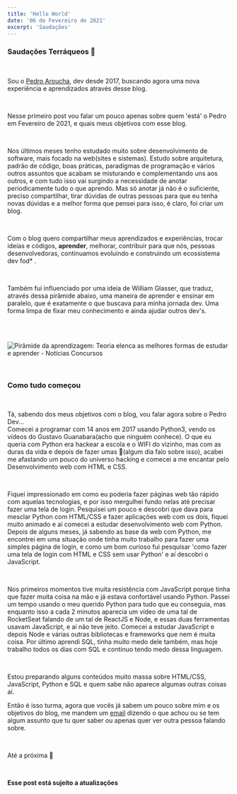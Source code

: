 ```yaml
---
title: 'Hello World'
date: '06 de Fevereiro de 2021'
excerpt: 'Saudações'
---
```


### Saudações Terráqueos 🖖

<br>

Sou o [Pedro Aroucha](/about-me), dev desde 2017, buscando agora uma nova experiência e aprendizados através desse blog.

<br>

Nesse primeiro post vou falar um pouco apenas sobre quem 'está' o Pedro em Fevereiro de 2021, e quais meus objetivos com esse blog.

<br>

Nos últimos meses tenho estudado muito sobre desenvolvimento de software, mais focado na web(sites e sistemas). Estudo sobre arquitetura, padrão de código, boas práticas, paradigmas de programação e vários outros assuntos que acabam se misturando e complementando uns aos outros, e com tudo isso vai surgindo a necessidade de anotar periodicamente tudo o que aprendo. Mas só anotar já não é o suficiente, preciso compartilhar, tirar dúvidas de outras pessoas para que eu tenha novas dúvidas e a melhor forma que pensei para isso, é claro, foi criar um blog.

<br>

Com o blog quero compartilhar meus aprendizados e experiências, trocar ideias e códigos, **aprender**, melhorar, contribuir para que nós, pessoas desenvolvedoras, continuamos evoluindo e construindo um ecossistema dev fod\* .

<br>

Também fui influenciado por uma ideia de William Glasser, que traduz, através dessa pirâmide abaixo, uma maneira de aprender e ensinar em paralelo, que é exatamente o que buscava para minha jornada dev. Uma forma limpa de fixar meu conhecimento e ainda ajudar outros dev's.

<br><br>

![Pirâmide da aprendizagem: Teoria elenca as melhores formas de estudar e  aprender - Notícias Concursos](https://noticiasconcursos.com.br/wp-content/uploads/2020/08/noticiasconcursos.com.br-piramide-da-aprendizagem-conheca-a-teoria-que-elenca-as-melhores-formas-de-estudar-e-aprender-piramide-da-aprendizagem.png)

<br>

### Como tudo começou

<br>

Tá, sabendo dos meus objetivos com o blog, vou falar agora sobre o Pedro Dev...
<br>
Comecei a programar com 14 anos em 2017 usando Python3, vendo os vídeos do Gustavo Guanabara(acho que ninguém conhece). O que eu queria com Python era hackear a escola e o WIFI do vizinho, mas com as duras da vida e depois de fazer umas 💩(algum dia falo sobre isso), acabei me afastando um pouco do universo hacking e comecei a me encantar pelo Desenvolvimento web com HTML e CSS.

<br>

Fiquei impressionado em como eu poderia fazer páginas web tão rápido com aquelas tecnologias, e por isso mergulhei fundo nelas até precisar fazer uma tela de login. Pesquisei um pouco e descobri que dava para mesclar Python com HTML/CSS e fazer aplicações web com os dois, fiquei muito animado e aí comecei a estudar desenvolvimento web com Python. Depois de alguns meses, já sabendo as base da web com Python, me encontrei em uma situação onde tinha muito trabalho para fazer uma simples página de login, e como um bom curioso fui pesquisar 'como fazer uma tela de login com HTML e CSS sem usar Python' e aí descobri o JavaScript.

<br>

Nos primeiros momentos tive muita resistência com JavaScript porque tinha que fazer muita coisa na mão e já estava confortável usando Python. Passei um tempo usando o meu querido Python para tudo que eu conseguia, mas enquanto isso a cada 2 minutos aparecia um vídeo de uma tal de RocketSeat falando de um tal de ReactJS e Node, e essas duas ferramentas usavam JavaScript, e aí não teve jeito. Comecei a estudar JavaScript e depois Node e várias outras bibliotecas e frameworks que nem é muita coisa. Por último aprendi SQL, tinha muito medo dele também, mas hoje trabalho todos os dias com SQL e continuo tendo medo dessa linguagem.

<br>

Estou preparando alguns conteúdos muito massa sobre HTML/CSS, JavaScript, Python e SQL e quem sabe não aparece algumas outras coisas aí.

Então é isso turma, agora que vocês já sabem um pouco sobre mim e os objetivos do blog, me mandem um [email](/contact) dizendo o que achou ou se tem algum assunto que tu quer saber ou apenas quer ver outra pessoa falando sobre.

<br>

Até a próxima 🖖

<br>

**Esse post está sujeito a atualizações**
